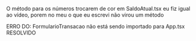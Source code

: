 O método para os números trocarem de cor em SaldoAtual.tsx eu fiz igual ao vídeo, porem no meu o que eu escrevi não virou um método

ERRO DO: FormularioTransacao não está sendo importado para App.tsx RESOLVIDO